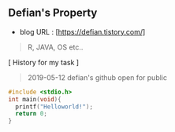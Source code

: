 ## Defian's Property
- blog URL : [https://defian.tistory.com/]
 > R, JAVA, OS etc..

[ History for my task ] 

> 2019-05-12 defian's github open for public

```c
#include <stdio.h>
int main(void){
  printf("Helloworld!");
  return 0;
}
```

